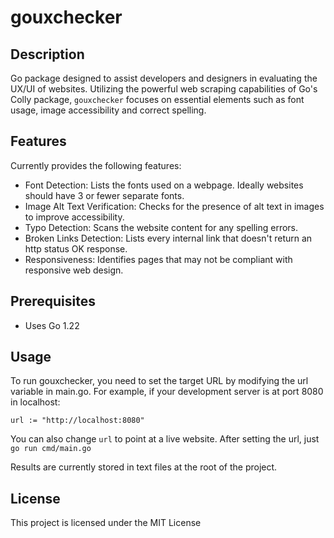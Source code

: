 # gouxchecker

## Description

Go package designed to assist developers and designers in evaluating the UX/UI of websites. Utilizing the powerful web scraping capabilities of Go's Colly package, `gouxchecker` focuses on essential elements such as font usage, image accessibility and correct spelling.

## Features

Currently provides the following features:

- Font Detection: Lists the fonts used on a webpage. Ideally websites should have 3 or fewer separate fonts.
- Image Alt Text Verification: Checks for the presence of alt text in images to improve accessibility.
- Typo Detection: Scans the website content for any spelling errors.
- Broken Links Detection: Lists every internal link that doesn't return an http status OK response.
- Responsiveness: Identifies pages that may not be compliant with responsive web design.

## Prerequisites

- Uses Go 1.22

## Usage

To run gouxchecker, you need to set the target URL by modifying the url variable in main.go. For example, if your development server is at port 8080 in localhost:

`url := "http://localhost:8080"`

You can also change `url` to point at a live website. After setting the url, just
`go run cmd/main.go`

Results are currently stored in text files at the root of the project.

## License

This project is licensed under the MIT License
